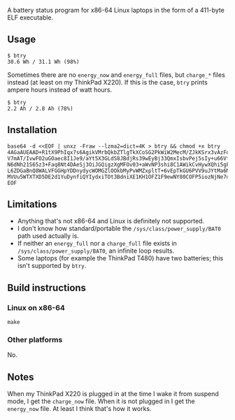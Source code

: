 A battery status program for x86-64 Linux laptops in the form of a 411-byte ELF
executable.

## Usage

    $ btry
    30.6 Wh / 31.1 Wh (98%)

Sometimes there are no `energy_now` and `energy_full` files, but `charge_*` files instead
(at least on my ThinkPad X220).  If this is the case, `btry` prints ampere hours instead
of watt hours.

    $ btry
    2.2 Ah / 2.8 Ah (78%)

## Installation

```
base64 -d <<EOF | unxz -Fraw --lzma2=dict=4K > btry && chmod +x btry
4AGaAUEAAD+R1tX9PhIqx7s6AgikVMrbQkbZTlgTkXCoSG2PkWiW2MecM/ZJkKSrx3vAzFqwmlauSGGoPu1dti/q
V7mAT/IvwFO2uGOaec8I1Je9/aYt5X3GLdS8JBdjRs39wEyBj33QmxIsbvPej5sIy+u66Vff80pVZgSN2uT2Okqu
N6dNh21S65z3+Faq8Nt4DAeSj3OiJGQigzXgMFOv03+aWvNP3shi8C1AWikCvHywXQhi5gFKbEMCY1RmnW5+C1JE
L6ZDGaBnQ8WALVFGGHpYDDnydycWOMGZlOOkbMyPvWMZxpltT+6vEpTkGU6PVV9uJYtMa6MQTWMxa1X5UgwD0HoN
MVUu5WTXTXD5DE2d1YuDynfiQYIydxiTOt3BdniXE1KH1OFZ1F9ewNY80COFP5iozNjNe7djK04wXE8r1IykPAA=
EOF
```

## Limitations

*   Anything that's not x86-64 and Linux is definitely not supported.
*   I don't know how standard/portable the `/sys/class/power_supply/BAT0` path used
    actually is.
*   If neither an `energy_full` nor a `charge_full` file exists in
    `/sys/class/power_supply/BAT0`, an infinite loop results.
*   Some laptops (for example the ThinkPad T480) have two batteries; this isn't supported
    by `btry`.

## Build instructions

### Linux on x86-64

    make

### Other platforms

No.

## Notes

When my ThinkPad X220 is plugged in at the time I wake it from suspend mode, I get the
`charge_now` file.  When it is not plugged in I get the `energy_now` file.  At least I
think that's how it works.
